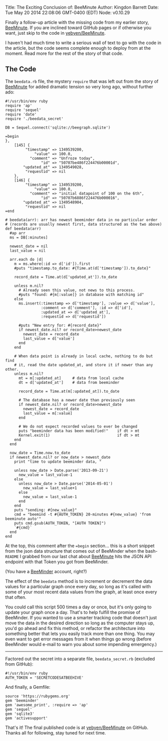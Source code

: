 Title: The Exciting Conclusion of: BeeMinute
Author: Kingdon Barrett
Date: Tue May  20 2014 22:08:06 GMT-0400 (EDT)
Node: v0.10.29

Finally a follow-up article with the missing code from my earlier story,
[BeeMinute][].  If you are inclined toward GitHub pages or if otherwise you
want, just skip to the code in [yebyen/BeeMinute][].

I haven't had much time to write a serious wall of text to go with the code in
the article, but the code seems complete enough to deploy from at the moment.
Read more for the rest of the story of that code.

## The Code

The `beedata.rb` file, the mystery `require` that was left out from the story
of [BeeMinute][] for added dramatic tension so very long ago, without further
ado:

    #!/usr/bin/env ruby
    require 'ap'
    require 'sequel'
    require 'date'
    require './beedata_secret'

    DB = Sequel.connect('sqlite://beegraph.sqlite')

    =begin
    },
        [145] {
             "timestamp" => 1349539200,
                 "value" => 100.0,
               "comment" => "Unfroze today",
                    "id" => "50707be486f224476b00001d",
            "updated_at" => 1349549028,
             "requestid" => nil
        },
        [146] {
             "timestamp" => 1349539200,
                 "value" => 100.0,
               "comment" => "initial datapoint of 100 on the 6th",
                    "id" => "50707b6886f224476b000016",
            "updated_at" => 1349548904,
             "requestid" => nil
    =end

    # beedata(arr): arr has newest beeminder data in no particular order
    # (records are usually newest first, data structured as the two above)
    def beedata(arr)
      #ap arr
      ms = DB[:minutes]

      newest_date = nil
      last_value = nil

      arr.each do |d|
        m = ms.where(:id => d['id']).first
        #puts "timestamp.to_date: #{Time.at(d['timestamp']).to_date}"

        record_date = Time.at(d['updated_at']).to_date

        unless m.nil?
          # Already seen this value, not news to this process.
          #puts "found: #{m[:value]} in database with matching id"
        else
          ms.insert(:timestamp => d['timestamp'], :value => d['value'],
                    :comment => d['comment'], :id => d['id'],
                    :updated_at => d['updated_at'],
                    :requestid => d['requestid'])

          #puts "New entry for: #{record_date}"
          if newest_date.nil? or record_date>newest_date
            newest_date = record_date
            last_value = d['value']
          end
        end

        # When data point is already in local cache, nothing to do but find
        # it, read the date updated_at, and store it if newer than any other.
        unless m.nil?
          mt = m[:updated_at]     # data from local cache
          dt = d['updated_at']    # data from beeminder

          record_date = Time.at(m[:updated_at]).to_date

          # The database has a newer date than previously seen
          if newest_date.nil? or record_date>newest_date
            newest_date = record_date
            last_value = m[:value]
          end

          # We do not expect recorded values to ever be changed
          puts "beeminder data has been modified!"    if dt > mt
          Kernel.exit(1)                              if dt > mt
        end
      end

      now_date = Time.now.to_date
      if newest_date.nil? or now_date > newest_date
        print "time to update beeminder data, "

        unless now_date > Date.parse('2013-09-21')
          new_value = last_value-1
        else
          unless now_date > Date.parse('2014-05-01')
            new_value = last_value+1
          else
            new_value = last_value-1
          end
        end
        puts "sending: #{new_value}"
        cmd = "beemind -t #{AUTH_TOKEN} 20-minutes #{new_value} 'from beeminute auto'"
        puts cmd.gsub(AUTH_TOKEN, "[AUTH TOKEN]")
        `#{cmd}`
      end
    end

At the top, this comment after the `=begin` section... this is a short snippet
from the json data structure that comes out of BeeMinder when the bash-`README`
I grabbed from our last chat about [BeeMinute][] hits the JSON API endpoint
with that Token you got from BeeMinder.

(You have a [BeeMinder][] account, right?)

The effect of the `beedata` method is to increment or decrement the data values
for a particular graph once every day, so long as it's called with some of your
most recent data values from the graph, at least once every that often.

You could call this script 500 times a day or once, but it's only going to
update your graph once a day.  That's to help fulfill the promise of BeeMinder.
If you wanted to use a smarter tracking code that doesn't just move the data in
the desired direction so long as the computer stays up, you'd go ahead and fix
this method, or refactor the architecture into something better that lets you
easily track more than one thing.  You may even want to get error messages from
it when things go wrong (before BeeMinder would e-mail to warn you about some
impending emergency.)

---

Factored out the secret into a separate file, `beedata_secret.rb` (excluded
from GitHub):

    #!/usr/bin/env ruby
    AUTH_TOKEN = 'SECRETCODESATBEEHIVE'

And finally, a Gemfile:

    source 'https://rubygems.org'
    gem 'beeminder'
    gem 'awesome_print', :require => 'ap'
    gem 'sequel'
    gem 'sqlite3'
    gem 'activesupport'

That's it!  The final published code is at [yebyen/BeeMinute][] on GitHub.
Thanks all for following, stay tuned for next time.

[BeeMinute]: /beeminute-20-minutes-code
[yebyen/BeeMinute]: //github.com/yebyen/BeeMinute
[BeeMinder]: //www.beeminder.com
